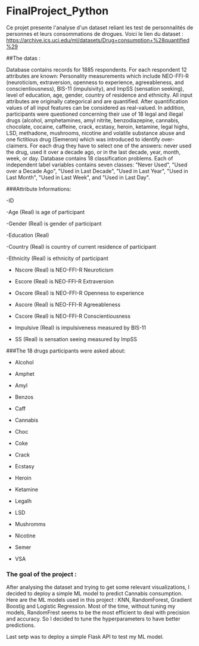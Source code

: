 # FinalProject_Python

Ce projet presente l'analyse d'un dataset reliant les test de personnalités de personnes et leurs consommations de drogues. 
Voici le lien du dataset : https://archive.ics.uci.edu/ml/datasets/Drug+consumption+%28quantified%29

##The datas : 

Database contains records for 1885 respondents. For each respondent 12 attributes are known: Personality measurements which include NEO-FFI-R (neuroticism, extraversion, openness to experience, agreeableness, and conscientiousness), BIS-11 (impulsivity), and ImpSS (sensation seeking), level of education, age, gender, country of residence and ethnicity. All input attributes are originally categorical and are quantified. After quantification values of all input features can be considered as real-valued. In addition, participants were questioned concerning their use of 18 legal and illegal drugs (alcohol, amphetamines, amyl nitrite, benzodiazepine, cannabis, chocolate, cocaine, caffeine, crack, ecstasy, heroin, ketamine, legal highs, LSD, methadone, mushrooms, nicotine and volatile substance abuse and one fictitious drug (Semeron) which was introduced to identify over-claimers. For each drug they have to select one of the answers: never used the drug, used it over a decade ago, or in the last decade, year, month, week, or day.
Database contains 18 classification problems. Each of independent label variables contains seven classes: "Never Used", "Used over a Decade Ago", "Used in Last Decade", "Used in Last Year", "Used in Last Month", "Used in Last Week", and "Used in Last Day".


###Attribute Informations:

  -ID

  -Age (Real) is age of participant 

  -Gender (Real) is gender of participant

  -Education (Real)
  
  -Country (Real) is country of current residence of participant

  -Ethnicity (Real) is ethnicity of participant

  - Nscore (Real) is NEO-FFI-R Neuroticism

  - Escore (Real) is NEO-FFI-R Extraversion

  - Oscore (Real) is NEO-FFI-R Openness to experience

  - Ascore (Real) is NEO-FFI-R Agreeableness

  - Cscore (Real) is NEO-FFI-R Conscientiousness

  - Impulsive (Real) is impulsiveness measured by BIS-11

  - SS (Real) is sensation seeing measured by ImpSS
 
 
 ###The 18 drugs participants were asked about: 
  
  
  - Alcohol
   
  - Amphet
  
  - Amyl
  
  - Benzos
  
  - Caff
  
  - Cannabis
  
  - Choc
  
  - Coke
  
  - Crack
  
  - Ecstasy
  
  - Heroin 
  
  - Ketamine
  
  - Legalh
  
  - LSD
  
  - Mushromms
  
  - Nicotine
  
  - Semer
  
  - VSA
  
  
 ### The goal of the project :
 
 After analysing the dataset and trying to get some relevant visualizations, I decided to deploy a simple ML model to predict Cannabis consumption. 
 Here are the ML models used in this project : KNN, RandomForest, Gradient Boostig and Logistic Regression. Most of the time, without tuning my models, RandomFrest seems to be the most efficient to deal with precision and accuracy. So I decided to tune the hyperparameters to have better predictions. 
 
 
 Last setp was to deploy a simple Flask API to test my ML model. 
 
  
  
  
  
  
  
  
  
  
  
  
  
  
